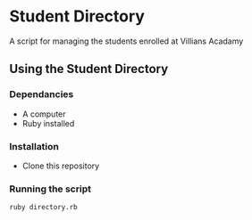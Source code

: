 # Student Directory #
A script for managing the students enrolled at Villians Acadamy

## Using the Student Directory ##

### Dependancies ###
- A computer
- Ruby installed 

### Installation ###
- Clone this repository

### Running the script ###
```
ruby directory.rb
```